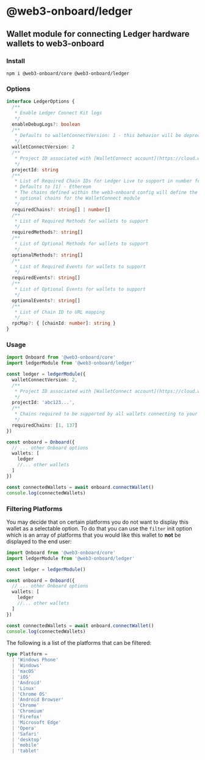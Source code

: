 # @web3-onboard/ledger

## Wallet module for connecting Ledger hardware wallets to web3-onboard

### Install

`npm i @web3-onboard/core @web3-onboard/ledger`

### Options

```typescript
interface LedgerOptions {
  /**
   * Enable Ledger Connect Kit logs
   */
  enableDebugLogs?: boolean
  /**
   * Defaults to walletConnectVersion: 1 - this behavior will be deprecated after the WalletConnect v1 sunset
   */
  walletConnectVersion: 2
  /**
   * Project ID associated with [WalletConnect account](https://cloud.walletconnect.com)
   */
  projectId: string
  /**
   * List of Required Chain IDs for Ledger Live to support in number format (integer or hex)
   * Defaults to [1] - Ethereum
   * The chains defined within the web3-onboard config will define the
   * optional chains for the WalletConnect module
   */
  requiredChains?: string[] | number[]
  /**
   * List of Required Methods for wallets to support
   */
  requiredMethods?: string[]
  /**
   * List of Optional Methods for wallets to support
   */
  optionalMethods?: string[]
  /**
   * List of Required Events for wallets to support
   */
  requiredEvents?: string[]
  /**
   * List of Optional Events for wallets to support
   */
  optionalEvents?: string[]
  /**
   * List of Chain ID to URL mapping
   */
  rpcMap?: { [chainId: number]: string }
}
```

### Usage

```typescript
import Onboard from '@web3-onboard/core'
import ledgerModule from '@web3-onboard/ledger'

const ledger = ledgerModule({
  walletConnectVersion: 2,
  /**
   * Project ID associated with [WalletConnect account](https://cloud.walletconnect.com)
   */
  projectId: 'abc123...',
  /**
   * Chains required to be supported by all wallets connecting to your DApp
   */
  requiredChains: [1, 137]
})

const onboard = Onboard({
  // ... other Onboard options
  wallets: [
    ledger
    //... other wallets
  ]
})

const connectedWallets = await onboard.connectWallet()
console.log(connectedWallets)
```

### Filtering Platforms

You may decide that on certain platforms you do not want to display this wallet as a selectable option. To do that you can use the `filter` init option which is an array of platforms that you would like this wallet to **not** be displayed to the end user:

```typescript
import Onboard from '@web3-onboard/core'
import ledgerModule from '@web3-onboard/ledger'

const ledger = ledgerModule()

const onboard = Onboard({
  // ... other Onboard options
  wallets: [
    ledger
    //... other wallets
  ]
})

const connectedWallets = await onboard.connectWallet()
console.log(connectedWallets)
```

The following is a list of the platforms that can be filtered:

```typescript
type Platform =
  | 'Windows Phone'
  | 'Windows'
  | 'macOS'
  | 'iOS'
  | 'Android'
  | 'Linux'
  | 'Chrome OS'
  | 'Android Browser'
  | 'Chrome'
  | 'Chromium'
  | 'Firefox'
  | 'Microsoft Edge'
  | 'Opera'
  | 'Safari'
  | 'desktop'
  | 'mobile'
  | 'tablet'
```
